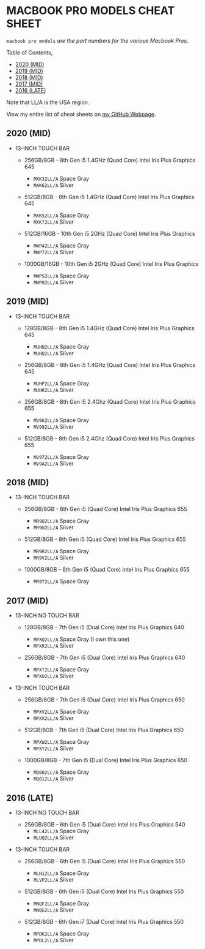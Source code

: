 # MACBOOK PRO MODELS CHEAT SHEET

`macbook pro models` _are the part numbers for the various Macbook Pros._

Table of Contents,

* [2020 (MID)](https://github.com/JeffDeCola/my-cheat-sheets/tree/master/other/computer-hardware/apple/macbook-pro-models-cheat-sheet#2020-mid)
* [2019 (MID)](https://github.com/JeffDeCola/my-cheat-sheets/tree/master/other/computer-hardware/apple/macbook-pro-models-cheat-sheet#2019-mid)
* [2018 (MID)](https://github.com/JeffDeCola/my-cheat-sheets/tree/master/other/computer-hardware/apple/macbook-pro-models-cheat-sheet#2018-mid)
* [2017 (MID)](https://github.com/JeffDeCola/my-cheat-sheets/tree/master/other/computer-hardware/apple/macbook-pro-models-cheat-sheet#2017-mid)
* [2016 (LATE)](https://github.com/JeffDeCola/my-cheat-sheets/tree/master/other/computer-hardware/apple/macbook-pro-models-cheat-sheet#2016-late)

Note that LL/A is the USA region.

View my entire list of cheat sheets on
[my GitHub Webpage](https://jeffdecola.github.io/my-cheat-sheets/).

## 2020 (MID)

* 13-INCH TOUCH BAR

  * 256GB/8GB - 8th Gen i5 1.4GHz (Quad Core) Intel Iris Plus Graphics 645
    * `MXK32LL/A`   Space Gray
    * `MXK62LL/A`   Silver

  * 512GB/8GB - 8th Gen i5 1.4GHz (Quad Core) Intel Iris Plus Graphics 645
    * `MXK52LL/A`   Space Gray
    * `MXK72LL/A`   Silver

  * 512GB/16GB - 10th Gen i5 2GHz (Quad Core) Intel Iris Plus Graphics
    * `MWP42LL/A`   Space Gray
    * `MWP72LL/A`   Silver

  * 1000GB/16GB - 10th Gen i5 2GHz (Quad Core) Intel Iris Plus Graphics
    * `MWP52LL/A`   Space Gray
    * `MWP82LL/A`   Silver

## 2019 (MID)

* 13-INCH TOUCH BAR

  * 128GB/8GB - 8th Gen i5 1.4GHz (Quad Core) Intel Iris Plus Graphics 645
    * `MUHN2LL/A`   Space Gray
    * `MUHQ2LL/A`   Silver

  * 256GB/8GB - 8th Gen i5 1.4GHz (Quad Core) Intel Iris Plus Graphics 645
    * `MUHP2LL/A`   Space Gray
    * `MUHR2LL/A`   Silver

  * 256GB/8GB - 8th Gen i5 2.4Ghz (Quad Core) Intel Iris Plus Graphics 655
    * `MV962LL/A`   Space Gray
    * `MV992LL/A`   Silver

  * 512GB/8GB - 8th Gen i5 2.4Ghz (Quad Core) Intel Iris Plus Graphics 655
    * `MV972LL/A`   Space Gray
    * `MV9A2LL/A`   Silver

## 2018 (MID)

* 13-INCH TOUCH BAR

  * 256GB/8GB - 8th Gen i5 (Quad Core) Intel Iris Plus Graphics 655
    * `MR9Q2LL/A`   Space Gray
    * `MR9U2LL/A`   Silver

  * 512GB/8GB - 8th Gen i5 (Quad Core) Intel Iris Plus Graphics 655
    * `MR9R2LL/A`   Space Gray
    * `MR9V2LL/A`   Silver

  * 1000GB/8GB - 8th Gen i5 (Quad Core) Intel Iris Plus Graphics 655
    * `MR9T2LL/A`   Space Gray

## 2017 (MID)

* 13-INCH NO TOUCH BAR

  * 128GB/8GB - 7th Gen i5 (Dual Core) Intel Iris Plus Graphics 640
    * `MPXQ2LL/A`   Space Gray (I own this one)
    * `MPXR2LL/A`   Silver

  * 256GB/8GB - 7th Gen i5 (Dual Core) Intel Iris Plus Graphics 640
    * `MPXT2LL/A`   Space Gray
    * `MPXU2LL/A`   Silver

* 13-INCH TOUCH BAR

  * 256GB/8GB - 7th Gen i5 (Dual Core) Intel Iris Plus Graphics 650
    * `MPXV2LL/A`   Space Gray
    * `MPXX2LL/A`   Silver

  * 512GB/8GB - 7th Gen i5 (Dual Core) Intel Iris Plus Graphics 650
    * `MPXW2LL/A`   Space Gray
    * `MPXY2LL/A`   Silver

  * 1000GB/8GB - 7th Gen i5 (Dual Core) Intel Iris Plus Graphics 650
    * `MQ002LL/A`   Space Gray
    * `MQ012LL/A`   Silver

## 2016 (LATE)

* 13-INCH NO TOUCH BAR

  * 256GB/8GB - 6th Gen i5 (Dual Core) Intel Iris Plus Graphics 540
    * `MLL42LL/A`   Space Gray
    * `MLUQ2LL/A`   Silver

* 13-INCH TOUCH BAR

  * 256GB/8GB - 6th Gen i5 (Dual Core) Intel Iris Plus Graphics 550
    * `MLH12LL/A`   Space Gray
    * `MLVP2LL/A`   Silver

  * 512GB/8GB - 6th Gen i5 (Dual Core) Intel Iris Plus Graphics 550
    * `MNQF2LL/A`   Space Gray
    * `MNQG2LL/A`   Silver

  * 512GB/8GB - 6th Gen i7 (Dual Core) Intel Iris Plus Graphics 550
    * `MPDK2LL/A`   Space Gray
    * `MPDL2LL/A`   Silver
